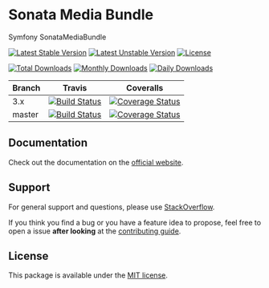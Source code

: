 # Sonata Media Bundle

Symfony SonataMediaBundle

[![Latest Stable Version](https://poser.pugx.org/sonata-project/media-bundle/v/stable)](https://packagist.org/packages/sonata-project/media-bundle)
[![Latest Unstable Version](https://poser.pugx.org/sonata-project/media-bundle/v/unstable)](https://packagist.org/packages/sonata-project/media-bundle)
[![License](https://poser.pugx.org/sonata-project/media-bundle/license)](https://packagist.org/packages/sonata-project/media-bundle)

[![Total Downloads](https://poser.pugx.org/sonata-project/media-bundle/downloads)](https://packagist.org/packages/sonata-project/media-bundle)
[![Monthly Downloads](https://poser.pugx.org/sonata-project/media-bundle/d/monthly)](https://packagist.org/packages/sonata-project/media-bundle)
[![Daily Downloads](https://poser.pugx.org/sonata-project/media-bundle/d/daily)](https://packagist.org/packages/sonata-project/media-bundle)

Branch | Travis | Coveralls |
------ | ------ | --------- |
3.x   | [![Build Status][travis_stable_badge]][travis_stable_link]     | [![Coverage Status][coveralls_stable_badge]][coveralls_stable_link]     |
master | [![Build Status][travis_unstable_badge]][travis_unstable_link] | [![Coverage Status][coveralls_unstable_badge]][coveralls_unstable_link] |

## Documentation

Check out the documentation on the [official website](https://sonata-project.org/bundles/media).

## Support

For general support and questions, please use [StackOverflow](http://stackoverflow.com/questions/tagged/sonata).

If you think you find a bug or you have a feature idea to propose, feel free to open a issue
**after looking** at the [contributing guide](CONTRIBUTING.md).

## License

This package is available under the [MIT license](LICENSE).

[travis_stable_badge]: https://travis-ci.org/sonata-project/SonataMediaBundle.svg?branch=3.x
[travis_stable_link]: https://travis-ci.org/sonata-project/SonataMediaBundle
[travis_unstable_badge]: https://travis-ci.org/sonata-project/SonataMediaBundle.svg?branch=master
[travis_unstable_link]: https://travis-ci.org/sonata-project/SonataMediaBundle

[coveralls_stable_badge]: https://coveralls.io/repos/github/sonata-project/SonataMediaBundle/badge.svg?branch=3.x
[coveralls_stable_link]: https://coveralls.io/github/sonata-project/SonataMediaBundle?branch=3.x
[coveralls_unstable_badge]: https://coveralls.io/repos/github/sonata-project/SonataMediaBundle/badge.svg?branch=master
[coveralls_unstable_link]: https://coveralls.io/github/sonata-project/SonataMediaBundle?branch=master
